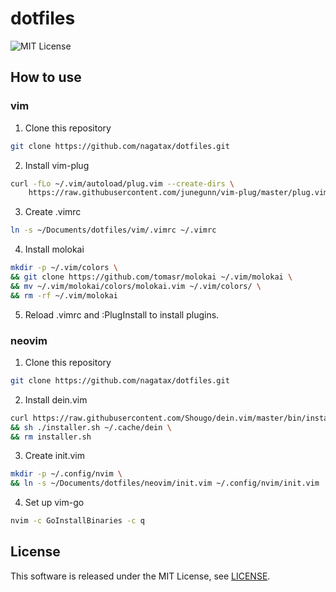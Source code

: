 # dotfiles

![MIT License](https://img.shields.io/badge/license-MIT-blue.svg?style=flat)

## How to use

### vim

1. Clone this repository

```bash
git clone https://github.com/nagatax/dotfiles.git
```

2. Install vim-plug

```bash
curl -fLo ~/.vim/autoload/plug.vim --create-dirs \
    https://raw.githubusercontent.com/junegunn/vim-plug/master/plug.vim
```

3. Create .vimrc

```bash
ln -s ~/Documents/dotfiles/vim/.vimrc ~/.vimrc
```

4. Install molokai

```bash
mkdir -p ~/.vim/colors \
&& git clone https://github.com/tomasr/molokai ~/.vim/molokai \
&& mv ~/.vim/molokai/colors/molokai.vim ~/.vim/colors/ \
&& rm -rf ~/.vim/molokai
```

5. Reload .vimrc and :PlugInstall to install plugins.

### neovim

1. Clone this repository

```bash
git clone https://github.com/nagatax/dotfiles.git
```

2. Install dein.vim

```bash
curl https://raw.githubusercontent.com/Shougo/dein.vim/master/bin/installer.sh > installer.sh \
&& sh ./installer.sh ~/.cache/dein \
&& rm installer.sh 
```

3. Create init.vim

```bash
mkdir -p ~/.config/nvim \
&& ln -s ~/Documents/dotfiles/neovim/init.vim ~/.config/nvim/init.vim
```

4. Set up vim-go

```bash
nvim -c GoInstallBinaries -c q
```

## License

This software is released under the MIT License, see [LICENSE](https://github.com/nagatax/dotfiles/blob/master/LICENSE).
